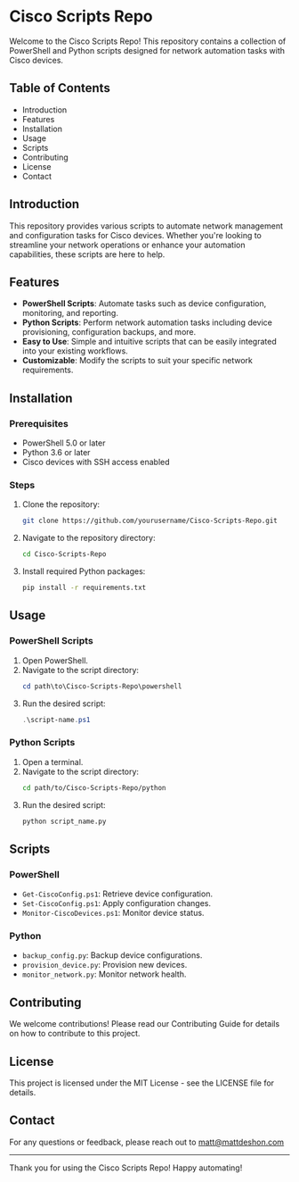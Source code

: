 # Cisco Scripts Repo

Welcome to the Cisco Scripts Repo! This repository contains a collection of PowerShell and Python scripts designed for network automation tasks with Cisco devices.

## Table of Contents

- Introduction
- Features
- Installation
- Usage
- Scripts
- Contributing
- License
- Contact

## Introduction

This repository provides various scripts to automate network management and configuration tasks for Cisco devices. Whether you're looking to streamline your network operations or enhance your automation capabilities, these scripts are here to help.

## Features

- **PowerShell Scripts**: Automate tasks such as device configuration, monitoring, and reporting.
- **Python Scripts**: Perform network automation tasks including device provisioning, configuration backups, and more.
- **Easy to Use**: Simple and intuitive scripts that can be easily integrated into your existing workflows.
- **Customizable**: Modify the scripts to suit your specific network requirements.

## Installation

### Prerequisites

- PowerShell 5.0 or later
- Python 3.6 or later
- Cisco devices with SSH access enabled

### Steps

1. Clone the repository:
    ```bash
    git clone https://github.com/yourusername/Cisco-Scripts-Repo.git
    ```
2. Navigate to the repository directory:
    ```bash
    cd Cisco-Scripts-Repo
    ```
3. Install required Python packages:
    ```bash
    pip install -r requirements.txt
    ```

## Usage

### PowerShell Scripts

1. Open PowerShell.
2. Navigate to the script directory:
    ```powershell
    cd path\to\Cisco-Scripts-Repo\powershell
    ```
3. Run the desired script:
    ```powershell
    .\script-name.ps1
    ```

### Python Scripts

1. Open a terminal.
2. Navigate to the script directory:
    ```bash
    cd path/to/Cisco-Scripts-Repo/python
    ```
3. Run the desired script:
    ```bash
    python script_name.py
    ```

## Scripts

### PowerShell

- `Get-CiscoConfig.ps1`: Retrieve device configuration.
- `Set-CiscoConfig.ps1`: Apply configuration changes.
- `Monitor-CiscoDevices.ps1`: Monitor device status.

### Python

- `backup_config.py`: Backup device configurations.
- `provision_device.py`: Provision new devices.
- `monitor_network.py`: Monitor network health.

## Contributing

We welcome contributions! Please read our Contributing Guide for details on how to contribute to this project.

## License

This project is licensed under the MIT License - see the LICENSE file for details.

## Contact

For any questions or feedback, please reach out to matt@mattdeshon.com

---

Thank you for using the Cisco Scripts Repo! Happy automating!
